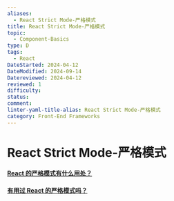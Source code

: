 ```yaml
---
aliases:
  - React Strict Mode-严格模式
title: React Strict Mode-严格模式
topic:
  - Component-Basics
type: D
tags:
  - React
DateStarted: 2024-04-12
DateModified: 2024-09-14
Datereviewed: 2024-04-12
reviewed: 1
difficulty: 
status: 
comment: 
linter-yaml-title-alias: React Strict Mode-严格模式
category: Front-End Frameworks
---
```


# React Strict Mode-严格模式

#### [React 的严格模式有什么用处？](https://github.com/haizlin/fe-interview/issues/932)

#### [有用过 React 的严格模式吗？](https://github.com/haizlin/fe-interview/issues/676)





